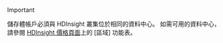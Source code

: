 
> [!IMPORTANT]
> 儲存體帳戶必須與 HDInsight 叢集位於相同的資料中心。 如需可用的資料中心，請參閱 [HDInsight 價格頁面](https://azure.microsoft.com/pricing/details/hdinsight/)上的 [區域] 功能表。
> 
> 



<!--HONumber=Jan17_HO3-->


